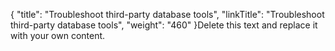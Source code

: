 {
    "title": "Troubleshoot third-party database tools",
    "linkTitle": "Troubleshoot third&#45;party database tools",
    "weight": "460"
}Delete this text and replace it with your own content.
